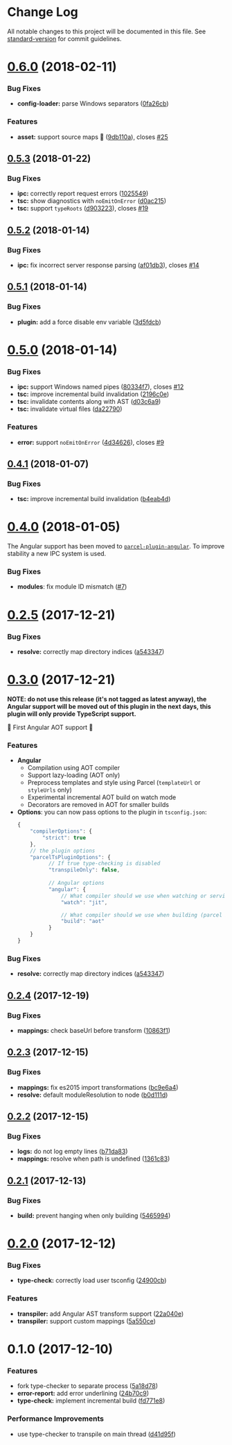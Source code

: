 # Change Log

All notable changes to this project will be documented in this file. See [standard-version](https://github.com/conventional-changelog/standard-version) for commit guidelines.

<a name="0.6.0"></a>
# [0.6.0](https://github.com/fathyb/parcel-plugin-typescript/compare/v0.5.3...v0.6.0) (2018-02-11)


### Bug Fixes

* **config-loader:** parse Windows separators ([0fa26cb](https://github.com/fathyb/parcel-plugin-typescript/commit/0fa26cb))


### Features

* **asset:** support source maps 🎉 ([9db110a](https://github.com/fathyb/parcel-plugin-typescript/commit/9db110a)), closes [#25](https://github.com/fathyb/parcel-plugin-typescript/issues/25)



<a name="0.5.3"></a>
## [0.5.3](https://github.com/fathyb/parcel-plugin-typescript/compare/v0.5.2...v0.5.3) (2018-01-22)


### Bug Fixes

* **ipc:** correctly report request errors ([1025549](https://github.com/fathyb/parcel-plugin-typescript/commit/1025549))
* **tsc:** show diagnostics with `noEmitOnError` ([d0ac215](https://github.com/fathyb/parcel-plugin-typescript/commit/d0ac215))
* **tsc:** support `typeRoots` ([d903223](https://github.com/fathyb/parcel-plugin-typescript/commit/d903223)), closes [#19](https://github.com/fathyb/parcel-plugin-typescript/issues/19)



<a name="0.5.2"></a>
## [0.5.2](https://github.com/fathyb/parcel-plugin-typescript/compare/v0.5.1...v0.5.2) (2018-01-14)


### Bug Fixes

* **ipc:** fix incorrect server response parsing ([af01db3](https://github.com/fathyb/parcel-plugin-typescript/commit/af01db3)), closes [#14](https://github.com/fathyb/parcel-plugin-typescript/issues/14)



<a name="0.5.1"></a>
## [0.5.1](https://github.com/fathyb/parcel-plugin-typescript/compare/v0.5.0...v0.5.1) (2018-01-14)


### Bug Fixes

* **plugin:** add a force disable env variable ([3d5fdcb](https://github.com/fathyb/parcel-plugin-typescript/commit/3d5fdcb))



<a name="0.5.0"></a>
# [0.5.0](https://github.com/fathyb/parcel-plugin-typescript/compare/v0.4.0...v0.5.0) (2018-01-14)


### Bug Fixes

* **ipc:** support Windows named pipes ([80334f7](https://github.com/fathyb/parcel-plugin-typescript/commit/80334f7)), closes [#12](https://github.com/fathyb/parcel-plugin-typescript/issues/12)
* **tsc:** improve incremental build invalidation ([2196c0e](https://github.com/fathyb/parcel-plugin-typescript/commit/2196c0e))
* **tsc:** invalidate contents along with AST ([d03c6a9](https://github.com/fathyb/parcel-plugin-typescript/commit/d03c6a9))
* **tsc:** invalidate virtual files ([da22790](https://github.com/fathyb/parcel-plugin-typescript/commit/da22790))


### Features

* **error:** support `noEmitOnError` ([4d34626](https://github.com/fathyb/parcel-plugin-typescript/commit/4d34626)), closes [#9](https://github.com/fathyb/parcel-plugin-typescript/issues/9)



<a name="0.4.1"></a>
## [0.4.1](https://github.com/fathyb/parcel-plugin-typescript/compare/v0.4.0...v0.4.1) (2018-01-07)


### Bug Fixes

* **tsc:** improve incremental build invalidation ([b4eab4d](https://github.com/fathyb/parcel-plugin-typescript/commit/b4eab4d))



<a name="0.4.0"></a>
# [0.4.0](https://github.com/fathyb/parcel-plugin-typescript/compare/v0.3.0...v0.4.0) (2018-01-05)

The Angular support has been moved to [`parcel-plugin-angular`](https://github.com/fathyb/parcel-plugin-angular). To improve stability a new IPC system is used.

### Bug Fixes

* **modules**: fix module ID mismatch ([#7](https://github.com/fathyb/parcel-plugin-typescript/issues/7))

<a name="0.2.5"></a>
# [0.2.5](https://github.com/fathyb/parcel-plugin-typescript/compare/v0.2.4...v0.2.5) (2017-12-21)


### Bug Fixes

* **resolve:** correctly map directory indices ([a543347](https://github.com/fathyb/parcel-plugin-typescript/commit/a543347))

<a name="0.3.0"></a>
# [0.3.0](https://github.com/fathyb/parcel-plugin-typescript/compare/v0.2.4...v0.3.0) (2017-12-21)

**NOTE: do not use this release (it's not tagged as latest anyway), the Angular support will be moved out of this plugin in the next days, this plugin will only provide TypeScript support.**

🎉 First Angular AOT support 🎉

### Features

- **Angular**
	- Compilation using AOT compiler
	- Support lazy-loading (AOT only)
	- Preprocess templates and style using Parcel (`templateUrl` or `styleUrls` only)
	- Experimental incremental AOT build on watch mode
	- Decorators are removed in AOT for smaller builds
- **Options**: you can now pass options to the plugin in `tsconfig.json`:
  ```js
  {
	  "compilerOptions": {
		  "strict": true
	  },
	  // the plugin options
	  "parcelTsPluginOptions": {
			// If true type-checking is disabled
			"transpileOnly": false,
			
			// Angular options
			"angular": {
				// What compiler should we use when watching or serving
				"watch": "jit",

				// What compiler should we use when building (parcel build)
				"build": "aot"
			}
	  }
  }
  ```

### Bug Fixes

* **resolve:** correctly map directory indices ([a543347](https://github.com/fathyb/parcel-plugin-typescript/commit/a543347))


<a name="0.2.4"></a>
## [0.2.4](https://github.com/fathyb/parcel-plugin-typescript/compare/v0.2.3...v0.2.4) (2017-12-19)


### Bug Fixes

* **mappings:** check baseUrl before transform ([10863f1](https://github.com/fathyb/parcel-plugin-typescript/commit/10863f1))



<a name="0.2.3"></a>
## [0.2.3](https://github.com/fathyb/parcel-plugin-typescript/compare/v0.2.2...v0.2.3) (2017-12-15)


### Bug Fixes

* **mappings:** fix es2015 import transformations ([bc9e6a4](https://github.com/fathyb/parcel-plugin-typescript/commit/bc9e6a4))
* **resolve:** default moduleResolution to node ([b0d111d](https://github.com/fathyb/parcel-plugin-typescript/commit/b0d111d))



<a name="0.2.2"></a>
## [0.2.2](https://github.com/fathyb/parcel-plugin-typescript/compare/v0.2.1...v0.2.2) (2017-12-15)


### Bug Fixes

* **logs:** do not log empty lines ([b71da83](https://github.com/fathyb/parcel-plugin-typescript/commit/b71da83))
* **mappings:** resolve when path is undefined ([1361c83](https://github.com/fathyb/parcel-plugin-typescript/commit/1361c83))



<a name="0.2.1"></a>
## [0.2.1](https://github.com/fathyb/parcel-plugin-typescript/compare/v0.2.0...v0.2.1) (2017-12-13)


### Bug Fixes

* **build:** prevent hanging when only building ([5465994](https://github.com/fathyb/parcel-plugin-typescript/commit/5465994))



<a name="0.2.0"></a>
# [0.2.0](https://github.com/fathyb/parcel-plugin-typescript/compare/v0.1.0...v0.2.0) (2017-12-12)


### Bug Fixes

* **type-check:** correctly load user tsconfig ([24900cb](https://github.com/fathyb/parcel-plugin-typescript/commit/24900cb))


### Features

* **transpiler:** add Angular AST transform support ([22a040e](https://github.com/fathyb/parcel-plugin-typescript/commit/22a040e))
* **transpiler:** support custom mappings ([5a550ce](https://github.com/fathyb/parcel-plugin-typescript/commit/5a550ce))



<a name="0.1.0"></a>
# 0.1.0 (2017-12-10)


### Features

* fork type-checker to separate process ([5a18d78](https://github.com/fathyb/parcel-plugin-typescript/commit/5a18d78))
* **error-report:** add error underlining ([24b70c9](https://github.com/fathyb/parcel-plugin-typescript/commit/24b70c9))
* **type-check:** implement incremental build ([fd771e8](https://github.com/fathyb/parcel-plugin-typescript/commit/fd771e8))


### Performance Improvements

* use type-checker to transpile on main thread ([d41d95f](https://github.com/fathyb/parcel-plugin-typescript/commit/d41d95f))
